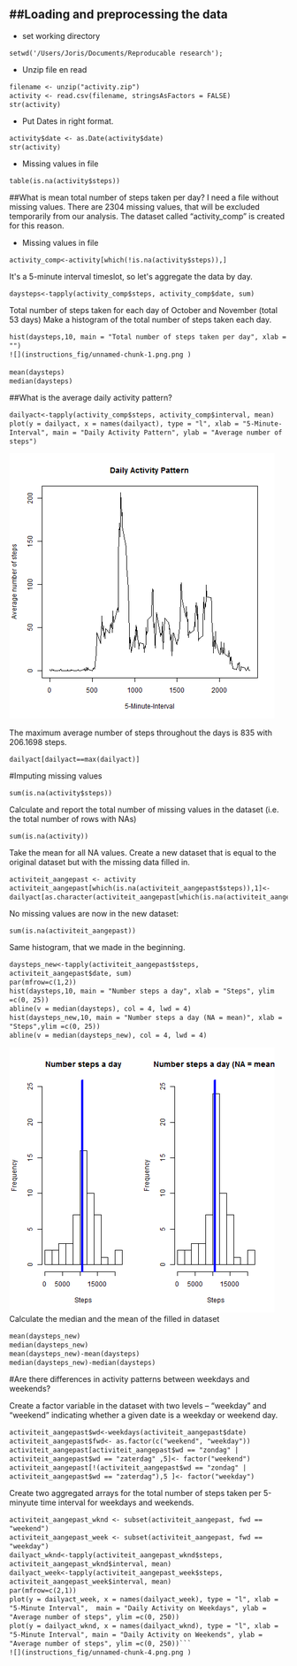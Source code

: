##Loading and preprocessing the data
-------------------------------------------------
* set working directory
```{r echo=TRUE}
setwd('/Users/Joris/Documents/Reproducable research');
```
* Unzip file en read
```{r echo=TRUE}
filename <- unzip("activity.zip")
activity <- read.csv(filename, stringsAsFactors = FALSE)
str(activity)
```
* Put Dates in right format.
```{r echo=TRUE}
activity$date <- as.Date(activity$date)
str(activity)
```
* Missing values in file
```{r echo=TRUE}
table(is.na(activity$steps))
```
##What is mean total number of steps taken per day?
I need a file without missing values. There are 2304 missing values, that will be excluded temporarily from our analysis. The dataset called “activity_comp” is created for this reason.

* Missing values in file
```{r echo=TRUE}
activity_comp<-activity[which(!is.na(activity$steps)),]
```
It's a 5-minute interval timeslot, so let's aggregate the data by day. 
```{r echo=TRUE}
daysteps<-tapply(activity_comp$steps, activity_comp$date, sum)
```
Total number of steps taken for each day of October and November (total 53 days)
Make a histogram of the total number of steps taken each day.
```{r echo=TRUE}
hist(daysteps,10, main = "Total number of steps taken per day", xlab = "")
![](instructions_fig/unnamed-chunk-1.png.png )

mean(daysteps)
median(daysteps)
```
##What is the average daily activity pattern?
```{r echo=TRUE}
dailyact<-tapply(activity_comp$steps, activity_comp$interval, mean)
plot(y = dailyact, x = names(dailyact), type = "l", xlab = "5-Minute-Interval", main = "Daily Activity Pattern", ylab = "Average number of steps")
```

![](instructions_fig/unnamed-chunk-2.png.png )

The maximum average number of steps throughout the days is 835 with 206.1698 steps.
```{r echo=TRUE}
dailyact[dailyact==max(dailyact)]
```
#Imputing missing values
```{r echo=TRUE}
sum(is.na(activity$steps))
```
Calculate and report the total number of missing values in the dataset (i.e. the total number of rows with NAs)
```{r echo=TRUE}
sum(is.na(activity))
```
Take the mean for all NA values. Create a new dataset that is equal to the original dataset but with the missing data filled in.
```{r echo=TRUE}
activiteit_aangepast <- activity
activiteit_aangepast[which(is.na(activiteit_aangepast$steps)),1]<-dailyact[as.character(activiteit_aangepast[which(is.na(activiteit_aangepast$steps)),3])]
```
No missing values are now in the new dataset: 
```{r echo=TRUE}
sum(is.na(activiteit_aangepast))
```
Same histogram, that we made in the beginning. 
```{r echo=TRUE}
daysteps_new<-tapply(activiteit_aangepast$steps, activiteit_aangepast$date, sum)
par(mfrow=c(1,2))
hist(daysteps,10, main = "Number steps a day", xlab = "Steps", ylim =c(0, 25))
abline(v = median(daysteps), col = 4, lwd = 4)
hist(daysteps_new,10, main = "Number steps a day (NA = mean)", xlab = "Steps",ylim =c(0, 25))
abline(v = median(daysteps_new), col = 4, lwd = 4)
```
![](instructions_fig/unnamed-chunk-3.png.png )
Calculate the median and the mean of the filled in dataset
```{r echo=TRUE}
mean(daysteps_new)
median(daysteps_new)
mean(daysteps_new)-mean(daysteps)
median(daysteps_new)-median(daysteps)
```
#Are there differences in activity patterns between weekdays and weekends?

Create a factor variable in the dataset with two levels – “weekday” and “weekend” indicating whether a given date is a weekday or weekend day.
```{r echo=TRUE}
activiteit_aangepast$wd<-weekdays(activiteit_aangepast$date)
activiteit_aangepast$fwd<- as.factor(c("weekend", "weekday"))
activiteit_aangepast[activiteit_aangepast$wd == "zondag" | activiteit_aangepast$wd == "zaterdag" ,5]<- factor("weekend")
activiteit_aangepast[!(activiteit_aangepast$wd == "zondag" | activiteit_aangepast$wd == "zaterdag"),5 ]<- factor("weekday")
```
Create two aggregated arrays for the total number of steps taken per 5-minyute time interval for weekdays and weekends.
```{r echo=TRUE}
activiteit_aangepast_wknd <- subset(activiteit_aangepast, fwd == "weekend") 
activiteit_aangepast_week <- subset(activiteit_aangepast, fwd == "weekday")
dailyact_wknd<-tapply(activiteit_aangepast_wknd$steps, activiteit_aangepast_wknd$interval, mean)
dailyact_week<-tapply(activiteit_aangepast_week$steps, activiteit_aangepast_week$interval, mean)
par(mfrow=c(2,1))
plot(y = dailyact_week, x = names(dailyact_week), type = "l", xlab = "5-Minute Interval",  main = "Daily Activity on Weekdays", ylab = "Average number of steps", ylim =c(0, 250))
plot(y = dailyact_wknd, x = names(dailyact_wknd), type = "l", xlab = "5-Minute Interval", main = "Daily Activity on Weekends", ylab = "Average number of steps", ylim =c(0, 250))```
![](instructions_fig/unnamed-chunk-4.png.png )
